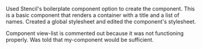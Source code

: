 Used Stencil's boilerplate component option to create the component.
This is a basic component that renders a container with a title and a list of names.
Created a global stylesheet and edited the component's stylesheet.

Component view-list is commented out because it was not functioning properly.
Was told that my-component would be sufficient.
